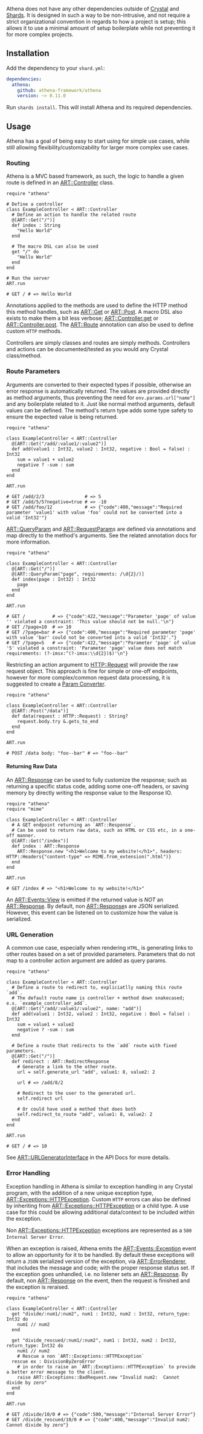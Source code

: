 Athena does not have any other dependencies outside of [Crystal](https://crystal-lang.org) and [Shards](https://crystal-lang.org/reference/the_shards_command/index.html).
It is designed in such a way to be non-intrusive, and not require a strict organizational convention in regards to how a project is setup;
this allows it to use a minimal amount of setup boilerplate while not preventing it for more complex projects.

## Installation

Add the dependency to your `shard.yml`:

```yaml
dependencies:
  athena:
    github: athena-framework/athena
    version: ~> 0.11.0
```

Run `shards install`.  This will install Athena and its required dependencies.

## Usage

Athena has a goal of being easy to start using for simple use cases, while still allowing flexibility/customizability for larger more complex use cases.

### Routing

Athena is a MVC based framework, as such, the logic to handle a given route is defined in an [ART::Controller](https://athena-framework.github.io/athena/Athena/Routing/Controller.html) class.

```crystal
require "athena"

# Define a controller
class ExampleController < ART::Controller
  # Define an action to handle the related route
  @[ART::Get("/")]
  def index : String
    "Hello World"
  end

  # The macro DSL can also be used
  get "/" do
    "Hello World"
  end
end

# Run the server
ART.run

# GET / # => Hello World
```
Annotations applied to the methods are used to define the HTTP method this method handles, such as [ART::Get](https://athena-framework.github.io/athena/Athena/Routing/Get.html) or [ART::Post](https://athena-framework.github.io/athena/Athena/Routing/Post.html).  A macro DSL also exists to make them a bit less verbose;
[ART::Controller.get](https://athena-framework.github.io/athena/Athena/Routing/Controller.html#get(path,*args,**named_args,&)-macro) or [ART::Controller.post](https://athena-framework.github.io/athena/Athena/Routing/Controller.html#post(path,*args,**named_args,&)-macro).  The [ART::Route](https://athena-framework.github.io/athena/Athena/Routing/Route.html) annotation can also be used to define custom `HTTP` methods.

Controllers are simply classes and routes are simply methods.  Controllers and actions can be documented/tested as you would any Crystal class/method.

### Route Parameters

Arguments are converted to their expected types if possible, otherwise an error response is automatically returned.
The values are provided directly as method arguments, thus preventing the need for `env.params.url["name"]` and any boilerplate related to it. Just like normal method arguments, default values can be defined. The method's return type adds some type safety to ensure the expected value is being returned.

```crystal
require "athena"

class ExampleController < ART::Controller
  @[ART::Get("/add/:value1/:value2")]
  def add(value1 : Int32, value2 : Int32, negative : Bool = false) : Int32
    sum = value1 + value2
    negative ? -sum : sum
  end
end

ART.run

# GET /add/2/3               # => 5
# GET /add/5/5?negative=true # => -10
# GET /add/foo/12            # => {"code":400,"message":"Required parameter 'value1' with value 'foo' could not be converted into a valid 'Int32'"}
```

[ART::QueryParam](https://athena-framework.github.io/athena/Athena/Routing/QueryParam.html) and [ART::RequestParam](https://athena-framework.github.io/athena/Athena/Routing/RequestParam.html)s are defined via annotations and map directly to the method's arguments.  See the related annotation docs for more information.

```crystal
require "athena"

class ExampleController < ART::Controller
  @[ART::Get("/")]
  @[ART::QueryParam("page", requirements: /\d{2}/)]
  def index(page : Int32) : Int32
    page
  end
end

ART.run

# GET /          # => {"code":422,"message":"Parameter 'page' of value '' violated a constraint: 'This value should not be null.'\n"}
# GET /?page=10  # => 10
# GET /?page=bar # => {"code":400,"message":"Required parameter 'page' with value 'bar' could not be converted into a valid 'Int32'."}
# GET /?page=5   # => {"code":422,"message":"Parameter 'page' of value '5' violated a constraint: 'Parameter 'page' value does not match requirements: (?-imsx:^(?-imsx:\\d{2})$)'\n"}
```

Restricting an action argument to [HTTP::Request](https://crystal-lang.org/api/HTTP/Request.html) will provide the raw request object.
This approach is fine for simple or one-off endpoints, however for more complex/common request data processing, it is suggested to create
a [Param Converter](./advanced_usage.md#param-converters).

```crystal
require "athena"

class ExampleController < ART::Controller
  @[ART::Post("/data")]
  def data(request : HTTP::Request) : String?
    request.body.try &.gets_to_end
  end
end

ART.run

# POST /data body: "foo--bar" # => "foo--bar"
```

#### Returning Raw Data

An [ART::Response](https://athena-framework.github.io/athena/Athena/Routing/Response.html) can be used to fully customize the response; such as returning a specific status code, adding some one-off headers, or saving memory by directly writing the response value to the Response IO.

```crystal
require "athena"
require "mime"

class ExampleController < ART::Controller
  # A GET endpoint returning an `ART::Response`.
  # Can be used to return raw data, such as HTML or CSS etc, in a one-off manner.
  @[ART::Get("/index")]
  def index : ART::Response
    ART::Response.new "<h1>Welcome to my website!</h1>", headers: HTTP::Headers{"content-type" => MIME.from_extension(".html")}
  end
end

ART.run

# GET /index # => "<h1>Welcome to my website!</h1>"
```

An [ART::Events::View](https://athena-framework.github.io/athena/Athena/Routing/Events/View.html) is emitted if the returned value is _NOT_ an [ART::Response](https://athena-framework.github.io/athena/Athena/Routing/Response.html).  By default, non [ART::Response](https://athena-framework.github.io/athena/Athena/Routing/Response.html)s are JSON serialized.
However, this event can be listened on to customize how the value is serialized.

### URL Generation

A common use case, especially when rendering `HTML`, is generating links to other routes based on a set of provided parameters.  Parameters that do not map to a controller action argument are added as query params.

```crystal
require "athena"

class ExampleController < ART::Controller
  # Define a route to redirect to, expliciatlly naming this route `add`.
  # The default route name is controller + method down snakecased; e.x. `example_controller_add`.
  @[ART::Get("/add/:value1/:value2", name: "add")]
  def add(value1 : Int32, value2 : Int32, negative : Bool = false) : Int32
    sum = value1 + value2
    negative ? -sum : sum
  end

  # Define a route that redirects to the `add` route with fixed parameters.
  @[ART::Get("/")]
  def redirect : ART::RedirectResponse
    # Generate a link to the other route.
    url = self.generate_url "add", value1: 8, value2: 2

    url # => /add/8/2

    # Redirect to the user to the generated url.
    self.redirect url

    # Or could have used a method that does both
    self.redirect_to_route "add", value1: 8, value2: 2
  end
end

ART.run

# GET / # => 10
```

See [ART::URLGeneratorInterface](https://athena-framework.github.io/athena/Athena/Routing/URLGeneratorInterface.html) in the API Docs for more details.

### Error Handling

Exception handling in Athena is similar to exception handling in any Crystal program, with the addition of a new unique exception type, [ART::Exceptions::HTTPException](https://athena-framework.github.io/athena/Athena/Routing/Exceptions/HTTPException.html).
Custom `HTTP` errors can also be defined by inheriting from [ART::Exceptions::HTTPException](https://athena-framework.github.io/athena/Athena/Routing/Exceptions/HTTPException.html) or a child type.
A use case for this could be allowing additional data/context to be included within the exception.

Non [ART::Exceptions::HTTPException](https://athena-framework.github.io/athena/Athena/Routing/Exceptions/HTTPException.html) exceptions are represented as a `500 Internal Server Error`.

When an exception is raised, Athena emits the [ART::Events::Exception](https://athena-framework.github.io/athena/Athena/Routing/Events/Exception.html) event to allow an opportunity for it to be handled.
By default these exceptions will return a `JSON` serialized version of the exception, via [ART::ErrorRenderer](https://athena-framework.github.io/athena/Athena/Routing/ErrorRenderer.html), that includes the message and code; with the proper response status set.
If the exception goes unhandled, i.e. no listener sets an [ART::Response](https://athena-framework.github.io/athena/Athena/Routing/Response.html).  By default, non [ART::Response](https://athena-framework.github.io/athena/Athena/Routing/Response.html) on the event, then the request is finished and the exception is reraised.

```crystal
require "athena"

class ExampleController < ART::Controller
  get "divide/:num1/:num2", num1 : Int32, num2 : Int32, return_type: Int32 do
    num1 // num2
  end

  get "divide_rescued/:num1/:num2", num1 : Int32, num2 : Int32, return_type: Int32 do
    num1 // num2
    # Rescue a non `ART::Exceptions::HTTPException`
  rescue ex : DivisionByZeroError
    # in order to raise an `ART::Exceptions::HTTPException` to provide a better error message to the client.
    raise ART::Exceptions::BadRequest.new "Invalid num2:  Cannot divide by zero"
  end
end

ART.run

# GET /divide/10/0 # => {"code":500,"message":"Internal Server Error"}
# GET /divide_rescued/10/0 # => {"code":400,"message":"Invalid num2:  Cannot divide by zero"}
```
